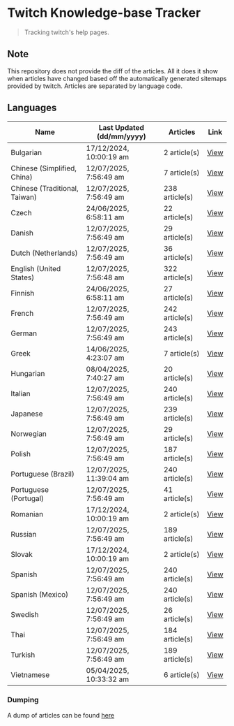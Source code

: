 # Twitch Knowledge-base Tracker
> Tracking twitch's help pages. 

## Note
This repository does not provide the diff of the articles. All it does it show when articles have changed based
off the automatically generated sitemaps provided by twitch. Articles are separated by language code.

## Languages

| Name                          | Last Updated (dd/mm/yyyy) | Articles       | Link                   |
|-------------------------------|---------------------------|----------------|------------------------|
| Bulgarian                     | 17/12/2024, 10:00:19 am   | 2 article(s)   | [View](docs/bg.md)     |
| Chinese (Simplified, China)   | 12/07/2025, 7:56:49 am    | 7 article(s)   | [View](docs/zh_CN.md)  |
| Chinese (Traditional, Taiwan) | 12/07/2025, 7:56:49 am    | 238 article(s) | [View](docs/zh_TW.md)  |
| Czech                         | 24/06/2025, 6:58:11 am    | 22 article(s)  | [View](docs/cs.md)     |
| Danish                        | 12/07/2025, 7:56:49 am    | 29 article(s)  | [View](docs/da.md)     |
| Dutch (Netherlands)           | 12/07/2025, 7:56:49 am    | 36 article(s)  | [View](docs/nl_NL.md)  |
| English (United States)       | 12/07/2025, 7:56:48 am    | 322 article(s) | [View](docs/en_US.md)  |
| Finnish                       | 24/06/2025, 6:58:11 am    | 27 article(s)  | [View](docs/fi.md)     |
| French                        | 12/07/2025, 7:56:49 am    | 242 article(s) | [View](docs/fr.md)     |
| German                        | 12/07/2025, 7:56:49 am    | 243 article(s) | [View](docs/de.md)     |
| Greek                         | 14/06/2025, 4:23:07 am    | 7 article(s)   | [View](docs/el.md)     |
| Hungarian                     | 08/04/2025, 7:40:27 am    | 20 article(s)  | [View](docs/hu.md)     |
| Italian                       | 12/07/2025, 7:56:49 am    | 240 article(s) | [View](docs/it.md)     |
| Japanese                      | 12/07/2025, 7:56:49 am    | 239 article(s) | [View](docs/ja.md)     |
| Norwegian                     | 12/07/2025, 7:56:49 am    | 29 article(s)  | [View](docs/no.md)     |
| Polish                        | 12/07/2025, 7:56:49 am    | 187 article(s) | [View](docs/pl.md)     |
| Portuguese (Brazil)           | 12/07/2025, 11:39:04 am   | 240 article(s) | [View](docs/pt_BR.md)  |
| Portuguese (Portugal)         | 12/07/2025, 7:56:49 am    | 41 article(s)  | [View](docs/pt_PT.md)  |
| Romanian                      | 17/12/2024, 10:00:19 am   | 2 article(s)   | [View](docs/ro.md)     |
| Russian                       | 12/07/2025, 7:56:49 am    | 189 article(s) | [View](docs/ru.md)     |
| Slovak                        | 17/12/2024, 10:00:19 am   | 2 article(s)   | [View](docs/sk.md)     |
| Spanish                       | 12/07/2025, 7:56:49 am    | 240 article(s) | [View](docs/es.md)     |
| Spanish (Mexico)              | 12/07/2025, 7:56:49 am    | 240 article(s) | [View](docs/es_MX.md)  |
| Swedish                       | 12/07/2025, 7:56:49 am    | 26 article(s)  | [View](docs/sv.md)     |
| Thai                          | 12/07/2025, 7:56:49 am    | 184 article(s) | [View](docs/th.md)     |
| Turkish                       | 12/07/2025, 7:56:49 am    | 189 article(s) | [View](docs/tr.md)     |
| Vietnamese                    | 05/04/2025, 10:33:32 am   | 6 article(s)   | [View](docs/vi.md)     |

### Dumping
A dump of articles can be found [here](docs/RAW.md)